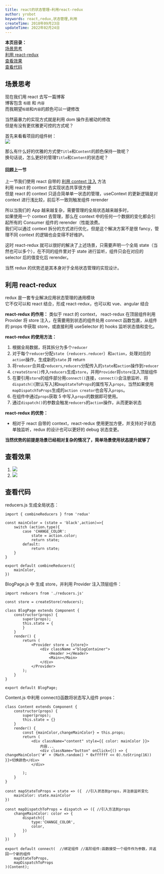 ```yaml
---
title: react的状态管理—利用react-redux
author: yrobot
keywords: react,redux,状态管理,利用
createTime: 2018年09月23日
updateTime: 2022年02月24日
---
```


**本页目录：**  
[场景思考](#index)  
[利用 react-redux](#redux)  
[查看效果](#result)  
[查看代码](#code)

<a id='index'></a>

## 场景思考

现在我们用 react 去写一篇博客  
博客包含 `标题` 和 `内容`  
而我期望`标题`和`内容`的颜色可以一键修改

当然最暴力的实现方式就是利用 dom 操作去被动的修改  
但是有没有更优雅更可控的方式呢？

首先来看看项目的组件树：  
![](https://ws1.sinaimg.cn/large/006tNbRwgy1fvekxo7hlhj30c00aj0sy.jpg)

那么有什么好的优雅的方式使`Title`和`Content`的颜色保持一致呢？  
换句话说，怎么更好的管理`Title`和`Content`的状态呢？

#### 回顾上一节

上一节我们使用 react 自带的 [ 利用 context 注入](../利用context注入) 方法  
利用 react 的 context 去实现状态共享很方便  
但是 react 的 context 只适合简单单一状态的管理，useContext 的更新逻辑是对 context 进行浅比较，前后不一致则触发组件 rerender

所以当我们的 App 越来越复杂，需要管理的全局状态越来越多时，  
如果使用一个 context 去管理，那么在 context 中的任何一个数据的变化都会引起所有的 Consumer 组件的 rerender（性能浪费。  
我们可以通过 context 拆分的方式进行优化，但是这个解决方案不是很 fancy，管理不同 context 的逻辑也会变得不好维护。

这时 react-redux 就可以很好的解决了上述场景，只需要声明一个全局 state（当然也可以多个），在不同的组件里对于 state 进行监听，组件只会在对应的 selector 后的值变化后 rerender。

当然 redux 的优势还是其本身对于全局状态管理的实现设计。

<a id='redux'></a>

## 利用 react-redux

redux 是一套专业解决应用状态管理的通用模块  
它不仅可以和 react 结合，形成 react-redux，也可以和 vue、angular 结合

**react-redux 的作用：** 类似于 react 的 context， react-redux 在顶层组件利用 Provider 将 store 注入，在需要用到状态的组件处用 connect 函数包裹，从组件的 props 中获取 store，或直接利用 useSelector 的 hooks 监听状态值和变化。

**react-redux 的使用方法：**

1. 根据全局数据，将其拆分为多个`reducer`
2. 对于每个`reducer`分配`state`（`reducers.reducer`）和`action`，处理对应的`action`操作，生成新的`state` 并 return
3. 将`reducer`合并成`reducers`,`reducers`分配传入的`state`和`action`操作到`reducer`
4. `createStore()`传入`reducers`生成`store`，并用`Provider`将`store`注入顶层组件
5. 在要引用`store`的组件部分用`connect()`连接，`connect()`会注册监听、将`dispatch()`[默认写入]和`mapStateToProps`的属性写入`props`，当然如果使用`mapDispatchToProps`生成的`action creator`也会写入`props`。
6. 在组件中通过`props`获取 5 中写入`props`的数据即可使用。
7. 通过`dispatch()`的参数会触发`reducers`的`action`操作，从而更新状态

**react-redux 的优势：**

- 相对于 react 自带的 context，react-redux 使用更加方便，并支持对子状态单独监听，redux 的设计也可以更好的 debug 状态变更。

**当然优势的前提是场景已经相对复杂的情况了，简单场景使用状态提升就够了**

<a id='result'></a>

## 查看效果

1.  ![](https://ws3.sinaimg.cn/large/006tNbRwgy1fvhmmoieh4j31kw0nxdpk.jpg)
2.  ![](https://ws2.sinaimg.cn/large/006tNbRwgy1fvhmmukgfyj31kw0o2qcy.jpg)

<a id='code'></a>

## 查看代码

reducers.js 生成全局状态：

```
import { combineReducers } from 'redux'

const mainColor = (state = 'black',action)=>{
    switch (action.type){
        case 'CHANGE_COLOR':
            state = action.color;
            return state;
        default:
            return state;
    }
}

export default combineReducers({
    mainColor,
})
```

BlogPage.js 中 生成 store，并利用 Provider 注入顶层组件：

```
import reducers from './reducers.js'

const store = createStore(reducers);

class BlogPage extends Component {
    constructor(props) {
        super(props);
        this.state = {
        }
    }
    render() {
        return (
            <Provider store = {store}>
                <div className ="blogContainer">
                    <Header ></Header>
                    <Main></Main>
                </div>
            </Provider>
        );
    }
}

export default BlogPage;
```

Content.js 中利用 connect()函数将状态写入组件 props：

```
class Content extends Component {
    constructor(props) {
        super(props);
        this.state = {}
    }
    render() {
        const {mainColor,changeMainColor} = this.props;
        return (
            <div className="content" style={{ color: mainColor }}>
                内容...
                <div className="button" onClick={() => { changeMainColor('#' + (Math.random() * 0xffffff << 0).toString(16)) }}>切换颜色</div>
            </div>

        );
    }
}

const mapStateToProps = state => ({  //引入状态到props，并注册监听变化
    mainColor: state.mainColor
})

const mapDispatchToProps = dispatch => ({ //引入方法到props
    changeMainColor: color => {
        dispatch({
            type:'CHANGE_COLOR',
            color,
        })
    }
})

export default connect(  //绑定组件 //高阶组件:函数接受一个组件作为参数，并返回一个新的组件
    mapStateToProps,
    mapDispatchToProps
)(Content);
```
